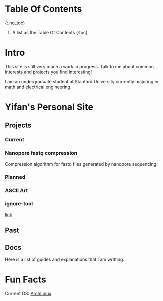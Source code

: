 # Table Of Contents
{:.no_toc}
1. A list as the Table Of Contents
{:toc}

# Intro
This site is still very much a work in progress. Talk to me about common interests and projects you find interesting!

I am an undergraduate student at Stanford University currently majoring in math and electrical engineering.

# Yifan's Personal Site

## Projects
### Current
### Nanopore fastq compression
Compression algorithm for fastq files generated by nanopore sequencing.
### Planned
### ASCII Art
### ignore-tool
[link](projects/ignore-tool.md)
## Past

## Docs
Here is a list of guides and explanations that I am writting.

# Fun Facts
Current OS: [ArchLinux](https://www.archlinux.org)